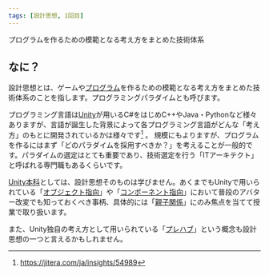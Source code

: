 ```yaml
---
tags: [設計思想, 1回目]
---
```


プログラムを作るための模範となる考え方をまとめた技術体系

## なに？

設計思想とは、ゲームや[プログラム](/docs/索引/は行/プログラム)を作るための模範となる考え方をまとめた技術体系のことを指します。プログラミングパラダイムとも呼びます。

プログラミング言語は[Unity](/docs/索引/STU/Unity)が用いるC#をはじめC++やJava・Pythonなど様々ありますが、言語が誕生した背景によって各プログラミング言語がどんな「考え方」のもとに開発されているかは様々です[^1] 。
規模にもよりますが、プログラムを作るにはまず「どのパラダイムを採用すべきか？」を考えることが一般的です。パラダイムの選定はとても重要であり、技術選定を行う「ITアーキテクト」と呼ばれる専門職もあるくらいです。

[Unity本科](/docs/索引/STU/Unity本科)としては、設計思想そのものは学びません。あくまでもUnityで用いられている「[オブジェクト指向](/docs/索引/あ行/オブジェクト指向)」や「[コンポーネント指向](/docs/索引/か行/コンポーネント指向)」において普段のアバター改変でも知っておくべき事柄、具体的には「[親子関係](/docs/索引/あ行/親子関係)」にのみ焦点を当てて授業で取り扱います。

また、Unity独自の考え方として用いられている「[プレハブ](/docs/索引/は行/プレハブ)」という概念も設計思想の一つと言えるかもしれません。

[^1]: https://jitera.com/ja/insights/54989
